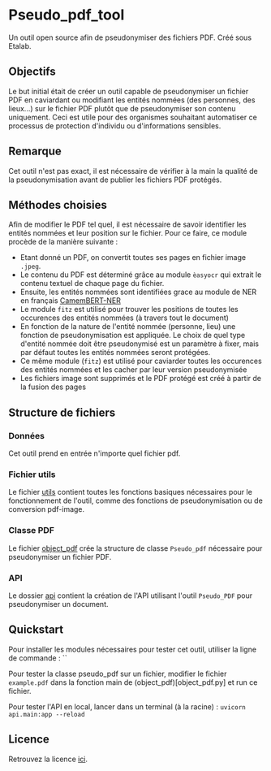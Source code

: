 # Pseudo_pdf_tool
Un outil open source afin de pseudonymiser des fichiers PDF. Créé sous Etalab.

## Objectifs
Le but initial était de créer un outil capable de pseudonymiser un fichier PDF en caviardant ou modifiant les entités nommées (des personnes, des lieux...) sur le fichier PDF plutôt que de pseudonymiser son contenu uniquement. Ceci est utile pour des organismes souhaitant automatiser ce processus de protection d'individu ou d'informations sensibles.

## Remarque
Cet outil n'est pas exact, il est nécessaire de vérifier à la main la qualité de la pseudonymisation avant de publier les fichiers PDF protégés.

## Méthodes choisies
Afin de modifier le PDF tel quel, il est nécessaire de savoir identifier les entités nommées et leur position sur le fichier. Pour ce faire, ce module procède de la manière suivante :
- Etant donné un PDF, on convertit toutes ses pages en fichier image `.jpeg`.
- Le contenu du PDF est déterminé grâce au module `èasyocr` qui extrait le contenu textuel de chaque page du fichier.
- Ensuite, les entités nommées sont identifiées grace au module de NER en français [CamemBERT-NER](https://huggingface.co/Jean-Baptiste/camembert-ner)
- Le module `fitz` est utilisé pour trouver les positions de toutes les occurences des entités nommées (à travers tout le document)
- En fonction de la nature de l'entité nommée (personne, lieu) une fonction de pseudonymisation est appliquée. Le choix de quel type d'entité nommée doit être pseudonymisé est un paramètre à fixer, mais par défaut toutes les entités nommées seront protégées.
- Ce même module (`fitz`) est utilisé pour caviarder toutes les occurences des entités nommées et les cacher par leur version pseudonymisée
- Les fichiers image sont supprimés et le PDF protégé est créé à partir de la fusion des pages


## Structure de fichiers
### Données
Cet outil prend en entrée n'importe quel fichier pdf.

### Fichier utils
Le fichier [utils](utils.py) contient toutes les fonctions basiques nécessaires pour le fonctionnement de l'outil, comme des fonctions de pseudonymisation ou de conversion pdf-image.

### Classe PDF
Le fichier [object_pdf](object_pdf.py) crée la structure de classe `Pseudo_pdf` nécessaire pour pseudonymiser un fichier PDF. 

### API
Le dossier [api](api/) contient la création de l'API utilisant l'outil `Pseudo_PDF` pour pseudonymiser un document.

## Quickstart
Pour installer les modules nécessaires pour tester cet outil, utiliser la ligne de commande :
``

Pour tester la classe pseudo_pdf sur un fichier, modifier le fichier `example.pdf` dans la fonction main de (object_pdf)[object_pdf.py] et run ce fichier.

Pour tester l'API en local, lancer dans un terminal (à la racine) :
`uvicorn api.main:app --reload`

## Licence
Retrouvez la licence [ici](LICENSE).

